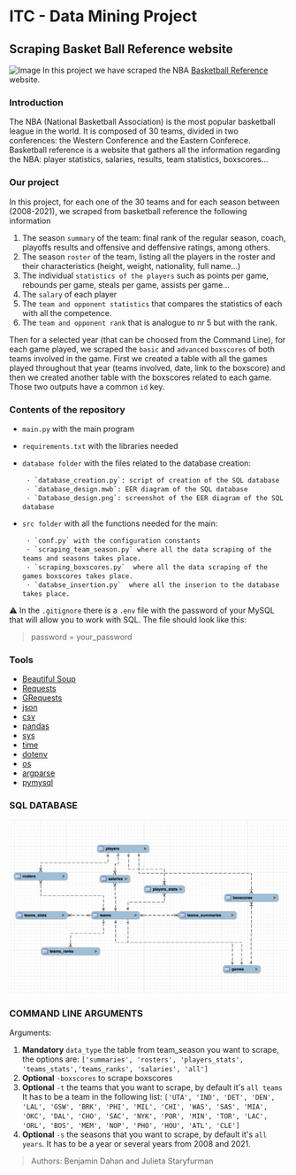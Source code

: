 # ITC - Data Mining Project
## Scraping Basket Ball Reference website
![Image](https://www.basketballnetwork.net/app/uploads/2021/03/Michael-Jordan-The-Last-Shot-min.jpeg)
In this project we have scraped the NBA [Basketball Reference](https://www.basketball-reference.com/teams/) website.

### Introduction
The NBA (National Basketball Association) is the most popular basketball league in the world. 
It is composed of 30 teams, divided in two conferences: the Western Conference and the Eastern Conferece.
Basketball reference is a website that gathers all the information regarding the NBA: player statistics, salaries, results, team statistics, boxscores...

### Our project
In this project, for each one of the 30 teams and for each season between (2008-2021), we scraped from basketball reference the following information
1. The season `summary` of the team: final rank of the regular season, coach, playoffs results and offensive and deffensive ratings, among others. 
2. The season `roster` of the team, listing all the players in the roster and their characteristics (height, weight, nationality, full name...)
3. The individual `statistics of the players` such as points per game, rebounds per game, steals per game, assists per game...
4. The `salary` of each player 
5. The `team and opponent statistics` that compares the statistics of each with all the competence.
6. The `team and opponent rank` that is analogue to nr 5 but with the rank.

Then for a selected year (that can be choosed from the Command Line), for each game played, we scraped the `basic` and `advanced` `boxscores` of both teams involved in the game. 
First we created a table with all the games played throughout that year (teams involved, date, link to the boxscore) and then we created another table with the boxscores related to each game. Those two outputs have a common `id` key.

### Contents of the repository
- `main.py` with the main program
- `requirements.txt` with the libraries needed
- `database folder` with the files related to the database creation:

       · `database_creation.py`: script of creation of the SQL database
       · `database_design.mwb`: EER diagram of the SQL database
       · `Database_design.png`: screenshot of the EER diagram of the SQL database
- `src folder` with all the functions needed for the main:

       · `conf.py` with the configuration constants
       · `scraping_team_season.py` where all the data scraping of the teams and seasons takes place.
       · `scraping_boxscores.py`  where all the data scraping of the games boxscores takes place.
       · `databse_insertion.py`  where all the inserion to the database takes place.

⚠️ In the `.gitignore` there is a `.env` file with the password of your MySQL that will allow you to work with SQL.
The file should look like this:
> password = your_password

### Tools
- [Beautiful Soup](https://beautiful-soup-4.readthedocs.io/en/latest/)
- [Requests](https://docs.python-requests.org/en/latest/)
- [GRequests](https://pypi.org/project/requests/)
- [json](https://docs.python.org/3/library/json.html)
- [csv](https://docs.python.org/3/library/csv.html)
- [pandas](https://pandas.pydata.org/docs/)
- [sys](https://docs.python.org/3/library/sys.html)
- [time](https://docs.python.org/3/library/time.html)
- [dotenv](https://www.npmjs.com/package/dotenv)
- [os](https://docs.python.org/3/library/os.html)
- [argparse](https://docs.python.org/3/library/argparse.html)
- [pymysql](https://pymysql.readthedocs.io/en/latest/)

### SQL DATABASE

![SQL_DB](database/Database_design.png)

### COMMAND LINE ARGUMENTS
Arguments: 
1. **Mandatory** `data_type` the table from team_season you want to scrape, the options are:
`['summaries', 'rosters', 'players_stats', 'teams_stats','teams_ranks', 'salaries', 'all']`
2. **Optional** `-boxscores` to scrape boxscores 
3. **Optional** `-t` the teams that you want to scrape, by default it's `all teams`
It has to be a team in the following list: 
`['UTA', 'IND', 'DET', 'DEN', 'LAL', 'GSW', 'BRK', 'PHI', 'MIL', 'CHI', 'WAS', 'SAS', 'MIA', 'OKC', 'DAL', 'CHO', 'SAC', 'NYK', 'POR', 'MIN', 'TOR', 'LAC', 'ORL', 'BOS', 'MEM', 'NOP', 'PHO', 'HOU', 'ATL', 'CLE']`
5. **Optional** `-s` the seasons that you want to scrape, by default it's `all years`. 
It has to be a year or several years from 2008 and 2021.




> Authors: Benjamin Dahan and Julieta Staryfurman 